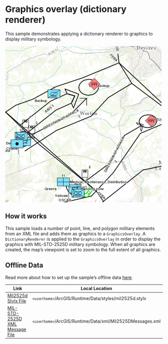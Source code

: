 # Graphics overlay (dictionary renderer)

This sample demonstrates applying a dictionary renderer to graphics to
display military symbology.

![](screenshot.png)

## How it works

This sample loads a number of point, line, and polygon military elements
from an XML file and adds them as graphics to a `GraphicsOverlay`. A
`DictionaryRenderer` is applied to the `GraphicsOverlay` in order to
display the graphics with MIL-STD-2525D military symbology. When all
graphics are created, the map’s viewpoint is set to zoom to the full
extent of all graphics.

## Offline Data

Read more about how to set up the sample’s offline data
[here](http://links.esri.com/ArcGISRuntimeQtSamples).

| Link                                                                                                                       | Local Location                                            |
| -------------------------------------------------------------------------------------------------------------------------- | --------------------------------------------------------- |
| [Mil2525d Stylx File](https://www.arcgis.com/home/item.html?id=e34835bf5ec5430da7cf16bb8c0b075c)                           | `<userhome>`/ArcGIS/Runtime/Data/styles/mil2525d.stylx    |
| [MIL-STD-2525D XML Message File](https://arcgisruntime.maps.arcgis.com/home/item.html?id=3db12175479147ea9c89ebaaf3b89996) | `<userhome>`/ArcGIS/Runtime/Data/xml/Mil2525DMessages.xml |
